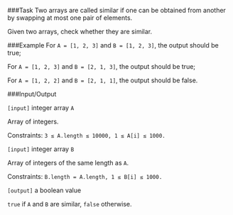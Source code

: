 ###Task
Two arrays are called similar if one can be obtained from another by swapping at most one pair of elements.

Given two arrays, check whether they are similar.

###Example
For `A = [1, 2, 3]` and `B = [1, 2, 3]`, the output should be true;

For `A = [1, 2, 3]` and `B = [2, 1, 3]`, the output should be true;

For `A = [1, 2, 2]` and `B = [2, 1, 1]`, the output should be false.

###Input/Output

`[input]` integer array `A`

Array of integers.

Constraints: `3 ≤ A.length ≤ 10000, 1 ≤ A[i] ≤ 1000.`

`[input]` integer array `B`

Array of integers of the same length as `A`.

Constraints: `B.length = A.length, 1 ≤ B[i] ≤ 1000.`

`[output]` a boolean value

`true` if `A` and `B` are similar, `false` otherwise.

